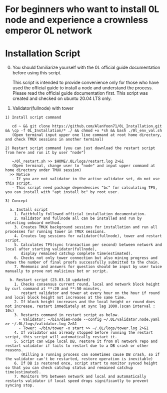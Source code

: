 # For beginners who want to install 0L node and experience a crownless emperor 0L network

# Installation Script

  0. You should familiarize yourself with the 0L official guide documentation before using this script.
    
     This script is intended to provide convenience only for those who have used the official guide to install a node and understand the process.
     Please read the official guide documentation first. This script was created and checked on ubuntu 20.04 LTS only.

  1. Validator(fullnode) with tower
  
    1) Install script command

       cd ~ && git clone https://github.com/AlanYoon71/0L_Installation.git && \cp -f 0L_Installation/* ./ && chmod +x *sh && bash ./0l_env_val.sh
       (Open terminal input upper one line command at root home directory, and check TMUX sessions in another terminal)

    2) Restart script command (you can just download the restart script from here and run it by user "node")

       ~/0l_restart.sh >> $HOME/.0L/logs/restart.log 2>&1
       (Open terminal, change user to "node" and input upper command at home directory under TMUX session)
      >> Notice
       - If you are not validator in the active validator set, do not use this script.
       - This script need package dependencies "bc" for calculating TPS, you can install with "apt install bc" by root user.

    3) Concept

      a. Install script
        1. Faithfully followed official installation documentation.
        2. Validator and fullnode all can be installed and run by selecting onboard method.
        3. Creates TMUX background sessions for installation and run all processes for running tower in TMUX sessions.
        4. Creates log sessions for validator(fullnode), tower and restart script.
        5. Calculates TPS(sync transaction per second) between network and local after starting validator(fullnode),
           display remained catchup complete time(estimated).
        6. Checks not only tower connection but also mining progress and shows the number of final proofs successfully submitted to the chain.
        7. Mnemonic and answers for question should be input by user twice manually to prove not malicious bot or script.
    
      b. Restart script (23.03.18 updated)
        1. Checks consensus current round, local and network block height by curl command at **:20 and **:50 minutes, 
           restart validator and tower at every hour on the hour if round and local block height not increases at the same time.
        2. If block height increases and the local height or round does not increase, restart immediately at sync lag 1000.(scan interval : 10s)
        3. Restarts command in restart script as below.
          - Validator: ~/bin/diem-node --config ~/.0L/validator.node.yaml >> ~/.0L/logs/validator.log 2>&1
          - Tower: ~/bin/tower -o start >> ~/.0L/logs/tower.log 2>&1
        4. If validator was already stopped before running the restart script, this script will automatically restart it.
        5. Script can wipe local DB, restore it from 0l network repo and restart validator if fails to restart due to a DB crash or other reasons.
           (Killing a running process can sometimes cause DB crash, so if the validator can't be restarted, restore operation is inevitable)
        6. If DB is restored once, script start to monitor synced height so that you can check catchup status and remained catchup time(estimated).
        7. Monitors TPS between network and local and automatically restarts validator if local speed drops significantly to prevent syncing stop.